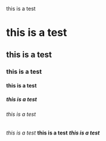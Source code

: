 this is a test

# this is a test

## this is a test

### this is a test

#### this is a test

##### this is a test

###### this is a test

<!-- ignore comments -->

_this is a test_
**this is a test**
**_this is a test_**
